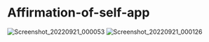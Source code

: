 # Affirmation-of-self-app
![Screenshot_20220921_000053](https://user-images.githubusercontent.com/98542941/191337211-a2befa7a-df48-47bf-8c4a-1c7a38acb989.png)
![Screenshot_20220921_000126](https://user-images.githubusercontent.com/98542941/191337229-d08378d3-36df-4196-b630-1b489e163558.png)

